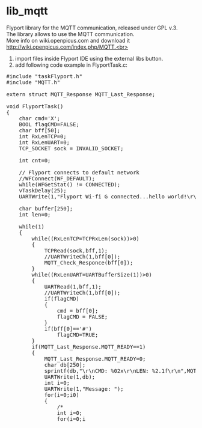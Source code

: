 lib_mqtt
========

Flyport library for the MQTT communication, released under GPL v.3.<br>
The library allows to use the MQTT communication.<br>
More info on wiki.openpicus.com and download it http://wiki.openpicus.com/index.php/MQTT.<br>
1) import files inside Flyport IDE using the external libs button.<br>
2) add following code example in FlyportTask.c:<br>

<pre>
#include "taskFlyport.h"
#include "MQTT.h"

extern struct MQTT_Response MQTT_Last_Response;

void FlyportTask()
{
	char cmd='X';
	BOOL flagCMD=FALSE;
	char bff[50];
	int RxLenTCP=0;
	int RxLenUART=0;
	TCP_SOCKET sock = INVALID_SOCKET;

	int cnt=0;
	
	// Flyport connects to default network
	//WFConnect(WF_DEFAULT);
	while(WFGetStat() != CONNECTED);
	vTaskDelay(25);
	UARTWrite(1,"Flyport Wi-fi G connected...hello world!\r\n");
	
	char buffer[250];
	int len=0;
	
	while(1)
	{
		while((RxLenTCP=TCPRxLen(sock))>0)
		{
			TCPRead(sock,bff,1);
			//UARTWriteCh(1,bff[0]);	
			MQTT_Check_Responce(bff[0]);
		}
		while((RxLenUART=UARTBufferSize(1))>0)
		{
			UARTRead(1,bff,1);
			//UARTWriteCh(1,bff[0]);
			if(flagCMD)
			{
				cmd = bff[0];
				flagCMD = FALSE;
			}
			if(bff[0]=='#')	
				flagCMD=TRUE;
		}
		if(MQTT_Last_Response.MQTT_READY==1)
		{
			MQTT_Last_Response.MQTT_READY=0;
			char db[250];
			sprintf(db,"\r\nCMD: %02x\r\nLEN: %2.1f\r\n",MQTT_Last_Response.MQTT_COMMAND,(double)MQTT_Last_Response.MQTT_LENGTH);
			UARTWrite(1,db);
			int i=0;
			UARTWrite(1,"Message: ");
			for(i=0;i<MQTT_Last_Response.MQTT_LENGTH;i++)
					UARTWriteCh(1,MQTT_Last_Response.MQTT_MESSAGE[i]);
		}
		if(cmd!='X')
		{
			if(cmd=='Q')
			{
				sock = TCPClientOpen("test.mosquitto.org","1883");
				while(!TCPisConn(sock))
				{
					if(cnt==30)
					{
						UARTWrite(1,"Timeout");
						sock = INVALID_SOCKET;
						break;
					}
					vTaskDelay(25);
					cnt++;
				}
				if(TCPisConn(sock))
				{
					UARTWrite(1,"TCP is connected to the Server");
				}
			}
			else if(cmd=='W')
				len = MQTT_ConnectID(buffer, "myFLYPORT", 120, 1);
			else if(cmd=='E')
				len = MQTT_ConnectWILL(buffer, "myFLYPORT", 120, 1,"myPICUSHOUSE","myPICUSHOUSE is disconnected",0,MQTT_QOS_0);
			else if(cmd=='R')
				len = MQTT_Disconnect(buffer);
			else if(cmd=='T')
				len = MQTT_Publish(buffer, "{\"value\":\"32.8 C\"}", "myPICUSHOUSE", 50, MQTT_QOS_1);
			else if(cmd=='Y')
				len = MQTT_Publish(buffer, "{\"value\":\"32.8 C\"}", "myPICUSHOUSE", 50, MQTT_QOS_2);
			else if(cmd=='U')
				len = MQTT_Pubrel(buffer, 50);
			else if(cmd=='I')
				len = MQTT_Pingreq(buffer);
			else if(cmd=='O')
				len = MQTT_Subscribe(buffer, "myPICUSHOUSE", 50, MQTT_QOS_0);
				
			if(len>0)
			{
				/*
				int i=0;
				for(i=0;i<len;i++)
					UARTWriteCh(1,buffer[i]);
				*/
				TCPWrite(sock,buffer,len);
				len=0;
			}
			cmd = 'X';
		}
	}
}
</pre>
